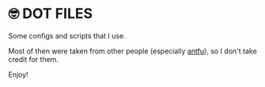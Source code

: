 # 🤓 DOT FILES 

Some configs and scripts that I use.

Most of then were taken from other people (especially [antfu](https://www.github.com/antfu)), so I don't take credit for them.

Enjoy!
